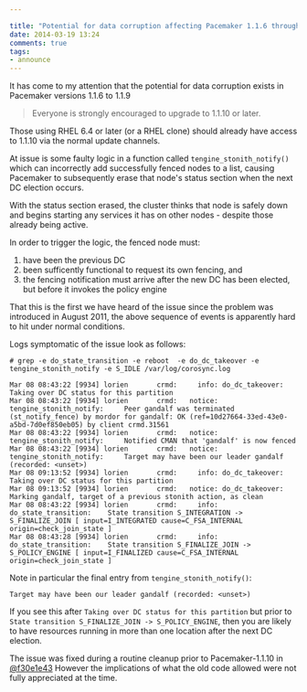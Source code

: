 ```yaml
---

title: "Potential for data corruption affecting Pacemaker 1.1.6 through 1.1.9"
date: 2014-03-19 13:24
comments: true
tags: 
- announce
---
```


It has come to my attention that the potential for data corruption
exists in Pacemaker versions 1.1.6 to 1.1.9

> Everyone is strongly encouraged to upgrade to 1.1.10 or later.

Those using RHEL 6.4 or later (or a RHEL clone) should already have
access to 1.1.10 via the normal update channels.

At issue is some faulty logic in a function called
`tengine_stonith_notify()` which can incorrectly add successfully
fenced nodes to a list, causing Pacemaker to subsequently erase that
node's status section when the next DC election occurs.

With the status section erased, the cluster thinks that node is safely
down and begins starting any services it has on other nodes - despite
those already being active.

In order to trigger the logic, the fenced node must:

1. have been the previous DC
1. been sufficently functional to request its own fencing, and
1. the fencing notification must arrive after the new DC has been
   elected, but before it invokes the policy engine

That this is the first we have heard of the issue since the problem
was introduced in August 2011, the above sequence of events is
apparently hard to hit under normal conditions.

Logs symptomatic of the issue look as follows:

    # grep -e do_state_transition -e reboot  -e do_dc_takeover -e tengine_stonith_notify -e S_IDLE /var/log/corosync.log

    Mar 08 08:43:22 [9934] lorien       crmd:     info: do_dc_takeover: 	Taking over DC status for this partition
    Mar 08 08:43:22 [9934] lorien       crmd:   notice: tengine_stonith_notify: 	Peer gandalf was terminated (st_notify_fence) by mordor for gandalf: OK (ref=10d27664-33ed-43e0-a5bd-7d0ef850eb05) by client crmd.31561
    Mar 08 08:43:22 [9934] lorien       crmd:   notice: tengine_stonith_notify: 	Notified CMAN that 'gandalf' is now fenced
    Mar 08 08:43:22 [9934] lorien       crmd:   notice: tengine_stonith_notify: 	Target may have been our leader gandalf (recorded: <unset>)
    Mar 08 09:13:52 [9934] lorien       crmd:     info: do_dc_takeover: 	Taking over DC status for this partition
    Mar 08 09:13:52 [9934] lorien       crmd:   notice: do_dc_takeover: 	Marking gandalf, target of a previous stonith action, as clean
    Mar 08 08:43:22 [9934] lorien       crmd:     info: do_state_transition: 	State transition S_INTEGRATION -> S_FINALIZE_JOIN [ input=I_INTEGRATED cause=C_FSA_INTERNAL origin=check_join_state ]
    Mar 08 08:43:28 [9934] lorien       crmd:     info: do_state_transition: 	State transition S_FINALIZE_JOIN -> S_POLICY_ENGINE [ input=I_FINALIZED cause=C_FSA_INTERNAL origin=check_join_state ]

Note in particular the final entry from `tengine_stonith_notify()`:

    Target may have been our leader gandalf (recorded: <unset>)

If you see this after `Taking over DC status for this partition` but
prior to `State transition S_FINALIZE_JOIN -> S_POLICY_ENGINE`, then
you are likely to have resources running in more than one location
after the next DC election.

The issue was fixed during a routine cleanup prior to Pacemaker-1.1.10 in
[@f30e1e43](https://github.com/ClusterLabs/pacemaker/commit/f30e1e43)
However the implications of what the old code allowed were not fully
appreciated at the time.
